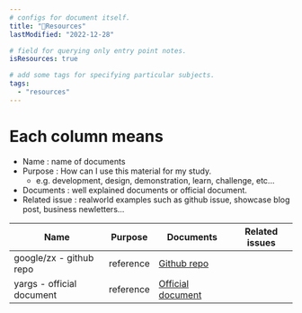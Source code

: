 ```yaml
---
# configs for document itself.
title: "🚚Resources"
lastModified: "2022-12-28"

# field for querying only entry point notes.
isResources: true

# add some tags for specifying particular subjects.
tags:
  - "resources"
---
```

# Each column means
- Name : name of documents
- Purpose : How can I use this material for my study.
	- e.g. development, design, demonstration, learn, challenge, etc...
- Documents : well explained documents or official document.
- Related issue : realworld examples such as github issue, showcase blog post, business newletters...

| Name                      | Purpose   | Documents                                   | Related issues |
| ------------------------- | --------- | ------------------------------------------- | -------------- |
| google/zx - github repo   | reference | [Github repo](https://github.com/google/zx) |                |
| yargs - official document | reference | [Official document](http://yargs.js.org/)                                            |                |

